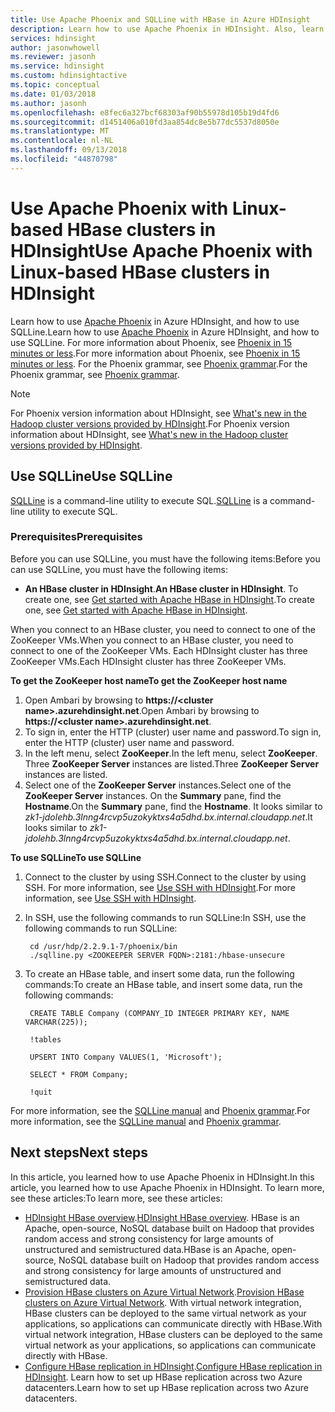 ```yaml
---
title: Use Apache Phoenix and SQLLine with HBase in Azure HDInsight
description: Learn how to use Apache Phoenix in HDInsight. Also, learn how to install and set up SQLLine on your computer to connect to an HBase cluster in HDInsight.
services: hdinsight
author: jasonwhowell
ms.reviewer: jasonh
ms.service: hdinsight
ms.custom: hdinsightactive
ms.topic: conceptual
ms.date: 01/03/2018
ms.author: jasonh
ms.openlocfilehash: e8fec6a327bcf68303af90b55978d105b19d4fd6
ms.sourcegitcommit: d1451406a010fd3aa854dc8e5b77dc5537d8050e
ms.translationtype: MT
ms.contentlocale: nl-NL
ms.lasthandoff: 09/13/2018
ms.locfileid: "44870798"
---
```

# <a name="use-apache-phoenix-with-linux-based-hbase-clusters-in-hdinsight"></a><span data-ttu-id="72b33-104">Use Apache Phoenix with Linux-based HBase clusters in HDInsight</span><span class="sxs-lookup"><span data-stu-id="72b33-104">Use Apache Phoenix with Linux-based HBase clusters in HDInsight</span></span>
<span data-ttu-id="72b33-105">Learn how to use [Apache Phoenix](http://phoenix.apache.org/) in Azure HDInsight, and how to use SQLLine.</span><span class="sxs-lookup"><span data-stu-id="72b33-105">Learn how to use [Apache Phoenix](http://phoenix.apache.org/) in Azure HDInsight, and how to use SQLLine.</span></span> <span data-ttu-id="72b33-106">For more information about Phoenix, see [Phoenix in 15 minutes or less](http://phoenix.apache.org/Phoenix-in-15-minutes-or-less.html).</span><span class="sxs-lookup"><span data-stu-id="72b33-106">For more information about Phoenix, see [Phoenix in 15 minutes or less](http://phoenix.apache.org/Phoenix-in-15-minutes-or-less.html).</span></span> <span data-ttu-id="72b33-107">For the Phoenix grammar, see [Phoenix grammar](http://phoenix.apache.org/language/index.html).</span><span class="sxs-lookup"><span data-stu-id="72b33-107">For the Phoenix grammar, see [Phoenix grammar](http://phoenix.apache.org/language/index.html).</span></span>

> [!NOTE]
> <span data-ttu-id="72b33-108">For Phoenix version information about HDInsight, see [What's new in the Hadoop cluster versions provided by HDInsight](../hdinsight-component-versioning.md).</span><span class="sxs-lookup"><span data-stu-id="72b33-108">For Phoenix version information about HDInsight, see [What's new in the Hadoop cluster versions provided by HDInsight](../hdinsight-component-versioning.md).</span></span>
>
>

## <a name="use-sqlline"></a><span data-ttu-id="72b33-109">Use SQLLine</span><span class="sxs-lookup"><span data-stu-id="72b33-109">Use SQLLine</span></span>
<span data-ttu-id="72b33-110">[SQLLine](http://sqlline.sourceforge.net/) is a command-line utility to execute SQL.</span><span class="sxs-lookup"><span data-stu-id="72b33-110">[SQLLine](http://sqlline.sourceforge.net/) is a command-line utility to execute SQL.</span></span>

### <a name="prerequisites"></a><span data-ttu-id="72b33-111">Prerequisites</span><span class="sxs-lookup"><span data-stu-id="72b33-111">Prerequisites</span></span>
<span data-ttu-id="72b33-112">Before you can use SQLLine, you must have the following items:</span><span class="sxs-lookup"><span data-stu-id="72b33-112">Before you can use SQLLine, you must have the following items:</span></span>

* <span data-ttu-id="72b33-113">**An HBase cluster in HDInsight**.</span><span class="sxs-lookup"><span data-stu-id="72b33-113">**An HBase cluster in HDInsight**.</span></span> <span data-ttu-id="72b33-114">To create one, see [Get started with Apache HBase in HDInsight](./apache-hbase-tutorial-get-started-linux.md).</span><span class="sxs-lookup"><span data-stu-id="72b33-114">To create one, see [Get started with Apache HBase in HDInsight](./apache-hbase-tutorial-get-started-linux.md).</span></span>

<span data-ttu-id="72b33-115">When you connect to an HBase cluster, you need to connect to one of the ZooKeeper VMs.</span><span class="sxs-lookup"><span data-stu-id="72b33-115">When you connect to an HBase cluster, you need to connect to one of the ZooKeeper VMs.</span></span> <span data-ttu-id="72b33-116">Each HDInsight cluster has three ZooKeeper VMs.</span><span class="sxs-lookup"><span data-stu-id="72b33-116">Each HDInsight cluster has three ZooKeeper VMs.</span></span>

<span data-ttu-id="72b33-117">**To get the ZooKeeper host name**</span><span class="sxs-lookup"><span data-stu-id="72b33-117">**To get the ZooKeeper host name**</span></span>

1. <span data-ttu-id="72b33-118">Open Ambari by browsing to **https://\<cluster name\>.azurehdinsight.net**.</span><span class="sxs-lookup"><span data-stu-id="72b33-118">Open Ambari by browsing to **https://\<cluster name\>.azurehdinsight.net**.</span></span>
2. <span data-ttu-id="72b33-119">To sign in, enter the HTTP (cluster) user name and password.</span><span class="sxs-lookup"><span data-stu-id="72b33-119">To sign in, enter the HTTP (cluster) user name and password.</span></span>
3. <span data-ttu-id="72b33-120">In the left menu, select **ZooKeeper**.</span><span class="sxs-lookup"><span data-stu-id="72b33-120">In the left menu, select **ZooKeeper**.</span></span> <span data-ttu-id="72b33-121">Three **ZooKeeper Server** instances are listed.</span><span class="sxs-lookup"><span data-stu-id="72b33-121">Three **ZooKeeper Server** instances are listed.</span></span>
4. <span data-ttu-id="72b33-122">Select one of the **ZooKeeper Server** instances.</span><span class="sxs-lookup"><span data-stu-id="72b33-122">Select one of the **ZooKeeper Server** instances.</span></span> <span data-ttu-id="72b33-123">On the **Summary** pane, find the **Hostname**.</span><span class="sxs-lookup"><span data-stu-id="72b33-123">On the **Summary** pane, find the **Hostname**.</span></span> <span data-ttu-id="72b33-124">It looks similar to *zk1-jdolehb.3lnng4rcvp5uzokyktxs4a5dhd.bx.internal.cloudapp.net*.</span><span class="sxs-lookup"><span data-stu-id="72b33-124">It looks similar to *zk1-jdolehb.3lnng4rcvp5uzokyktxs4a5dhd.bx.internal.cloudapp.net*.</span></span>

<span data-ttu-id="72b33-125">**To use SQLLine**</span><span class="sxs-lookup"><span data-stu-id="72b33-125">**To use SQLLine**</span></span>

1. <span data-ttu-id="72b33-126">Connect to the cluster by using SSH.</span><span class="sxs-lookup"><span data-stu-id="72b33-126">Connect to the cluster by using SSH.</span></span> <span data-ttu-id="72b33-127">For more information, see [Use SSH with HDInsight](../hdinsight-hadoop-linux-use-ssh-unix.md).</span><span class="sxs-lookup"><span data-stu-id="72b33-127">For more information, see [Use SSH with HDInsight](../hdinsight-hadoop-linux-use-ssh-unix.md).</span></span>

2. <span data-ttu-id="72b33-128">In SSH, use the following commands to run SQLLine:</span><span class="sxs-lookup"><span data-stu-id="72b33-128">In SSH, use the following commands to run SQLLine:</span></span>

        cd /usr/hdp/2.2.9.1-7/phoenix/bin
        ./sqlline.py <ZOOKEEPER SERVER FQDN>:2181:/hbase-unsecure
3. <span data-ttu-id="72b33-129">To create an HBase table, and insert some data, run the following commands:</span><span class="sxs-lookup"><span data-stu-id="72b33-129">To create an HBase table, and insert some data, run the following commands:</span></span>

        CREATE TABLE Company (COMPANY_ID INTEGER PRIMARY KEY, NAME VARCHAR(225));

        !tables

        UPSERT INTO Company VALUES(1, 'Microsoft');

        SELECT * FROM Company;

        !quit

<span data-ttu-id="72b33-130">For more information, see the [SQLLine manual](http://sqlline.sourceforge.net/#manual) and [Phoenix grammar](http://phoenix.apache.org/language/index.html).</span><span class="sxs-lookup"><span data-stu-id="72b33-130">For more information, see the [SQLLine manual](http://sqlline.sourceforge.net/#manual) and [Phoenix grammar](http://phoenix.apache.org/language/index.html).</span></span>

## <a name="next-steps"></a><span data-ttu-id="72b33-131">Next steps</span><span class="sxs-lookup"><span data-stu-id="72b33-131">Next steps</span></span>
<span data-ttu-id="72b33-132">In this article, you learned how to use Apache Phoenix in HDInsight.</span><span class="sxs-lookup"><span data-stu-id="72b33-132">In this article, you learned how to use Apache Phoenix in HDInsight.</span></span> <span data-ttu-id="72b33-133">To learn more, see these articles:</span><span class="sxs-lookup"><span data-stu-id="72b33-133">To learn more, see these articles:</span></span>

* <span data-ttu-id="72b33-134">[HDInsight HBase overview][hdinsight-hbase-overview].</span><span class="sxs-lookup"><span data-stu-id="72b33-134">[HDInsight HBase overview][hdinsight-hbase-overview].</span></span>
  <span data-ttu-id="72b33-135">HBase is an Apache, open-source, NoSQL database built on Hadoop that provides random access and strong consistency for large amounts of unstructured and semistructured data.</span><span class="sxs-lookup"><span data-stu-id="72b33-135">HBase is an Apache, open-source, NoSQL database built on Hadoop that provides random access and strong consistency for large amounts of unstructured and semistructured data.</span></span>
* <span data-ttu-id="72b33-136">[Provision HBase clusters on Azure Virtual Network][hdinsight-hbase-provision-vnet].</span><span class="sxs-lookup"><span data-stu-id="72b33-136">[Provision HBase clusters on Azure Virtual Network][hdinsight-hbase-provision-vnet].</span></span>
  <span data-ttu-id="72b33-137">With virtual network integration, HBase clusters can be deployed to the same virtual network as your applications, so applications can communicate directly with HBase.</span><span class="sxs-lookup"><span data-stu-id="72b33-137">With virtual network integration, HBase clusters can be deployed to the same virtual network as your applications, so applications can communicate directly with HBase.</span></span>
* <span data-ttu-id="72b33-138">[Configure HBase replication in HDInsight](apache-hbase-replication.md).</span><span class="sxs-lookup"><span data-stu-id="72b33-138">[Configure HBase replication in HDInsight](apache-hbase-replication.md).</span></span> <span data-ttu-id="72b33-139">Learn how to set up HBase replication across two Azure datacenters.</span><span class="sxs-lookup"><span data-stu-id="72b33-139">Learn how to set up HBase replication across two Azure datacenters.</span></span>


[azure-portal]: https://portal.azure.com
[vnet-point-to-site-connectivity]: https://msdn.microsoft.com/library/azure/09926218-92ab-4f43-aa99-83ab4d355555#BKMK_VNETPT

[hdinsight-manage-portal]: hdinsight-administer-use-management-portal.md#connect-to-clusters-using-rdp
[hdinsight-hbase-provision-vnet]:apache-hbase-provision-vnet.md
[hdinsight-hbase-overview]:apache-hbase-overview.md


